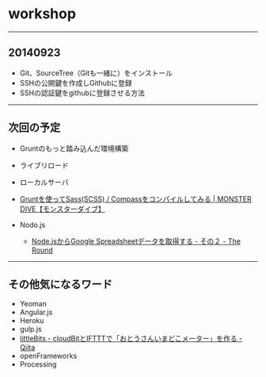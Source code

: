 workshop
========

***

20140923
---------

* Git、SourceTree（Gitも一緒に）をインストール
* SSHの公開鍵を作成しGithubに登録
* SSHの認証鍵をgithubに登録させる方法

***

次回の予定
---------

* Gruntのもっと踏み込んだ環境構築
 * ライブリロード
 * ローカルサーバ
 * [Gruntを使ってSass(SCSS) / Compassをコンパイルしてみる | MONSTER DIVE【モンスターダイブ】](http://www.monster-dive.com/blog/web_creative/20131124_001092.php)


* Nodo.js
  * [Node.jsからGoogle Spreadsheetデータを取得する - その２ - The Round](http://knightso.hateblo.jp/entry/2014/03/07/095005?utm_content=buffer4f019&utm_medium=social&utm_source=twitter.com&utm_campaign=buffer)

***

その他気になるワード
---------

* Yeoman
* Angular.js
* Heroku
* gulp.js
* [littleBits - cloudBitとIFTTTで「おとうさんいまどこメーター」を作る - Qiita](http://qiita.com/kazunori279/items/7dbbb525ab0cf6d5d9b5)
* openFrameworks
* Processing

